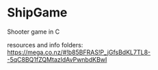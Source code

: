 ShipGame
========

Shooter game in C

resources and info folders: https://mega.co.nz/#!b85BFRAS!P_jGfsBdKL7TL8--5qC8BQ1fZQMtazldAvPwnbdKBwI
